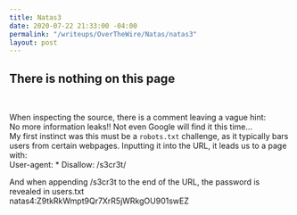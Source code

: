 ```yaml
---
title: Natas3
date: 2020-07-22 21:33:00 -04:00
permalink: "/writeups/OverTheWire/Natas/natas3"
layout: post
---
```


## There is nothing on this page
<br/>

When inspecting the source, there is a comment leaving a vague hint:
<br/>
No more information leaks!! Not even Google will find it this time...
<br/>
My first instinct was this must be a `robots.txt` challenge, as it typically bars users from certain webpages. Inputting it into the URL, it leads us to a page with:
</br>
User-agent: *
Disallow: /s3cr3t/
<br/>

And when appending /s3cr3t to the end of the URL, the password is revealed in users.txt 
<br/>
natas4:Z9tkRkWmpt9Qr7XrR5jWRkgOU901swEZ
<br/>